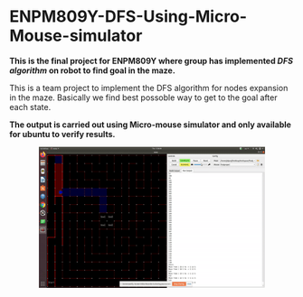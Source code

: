 # ENPM809Y-DFS-Using-Micro-Mouse-simulator
**This is the final project for ENPM809Y where group has implemented _DFS algorithm_ on robot to find goal in the maze.**


This is a team project to implement the DFS algorithm for nodes expansion in the maze. Basically we find best possoble way to get to the goal after each state. 


**The output is carried out using Micro-mouse simulator and only available for ubuntu to verify results.**

<p align="center">
<img src="https://github.com/Godcreatebugs/ENPM809Y-DFS-Using-Micro-Mouse-simulator/blob/master/DFS.gif" width="400" height="250">

